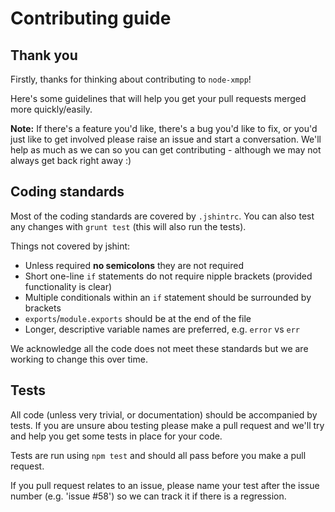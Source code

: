 # Contributing guide

## Thank you

Firstly, thanks for thinking about contributing to `node-xmpp`!

Here's some guidelines that will help you get your pull requests merged more quickly/easily.

__Note:__ If there's a feature you'd like, there's a bug you'd like to fix, or you'd just like to get involved please raise an issue and start a conversation. We'll help as much as we can so you can get contributing - although we may not always get back right away :)

## Coding standards

Most of the coding standards are covered by `.jshintrc`. You can also test 
any changes with `grunt test` (this will also run the tests).

Things not covered by jshint:

* Unless required __no semicolons__ they are not required
* Short one-line `if` statements do not require nipple brackets (provided functionality is clear)
* Multiple conditionals within an `if` statement should be surrounded by brackets
* `exports`/`module.exports` should be at the end of the file
* Longer, descriptive variable names are preferred, e.g. `error` vs `err`

We acknowledge all the code does not meet these standards but we are working 
to change this over time.

## Tests

All code (unless very trivial, or documentation) should be accompanied by tests. If you are unsure abou testing please make a pull request and we'll try and help you get some tests in place for your code.

Tests are run using `npm test` and should all pass before you make a pull request.

If you pull request relates to an issue, please name your test after the issue number (e.g. 'issue #58') so we can track it if there is a regression.
